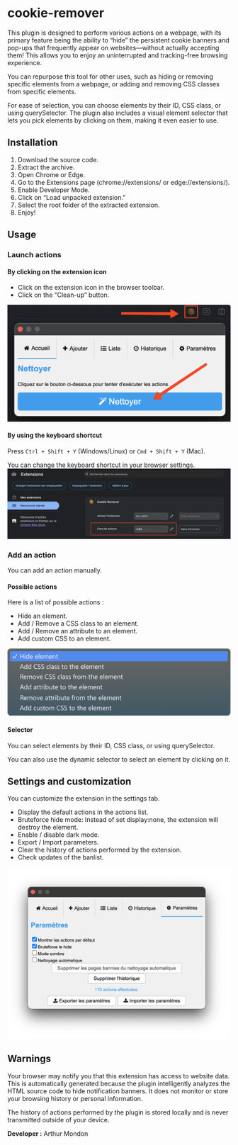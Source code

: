 # cookie-remover

This plugin is designed to perform various actions on a webpage, with its primary feature being the ability to “hide” the persistent cookie banners and pop-ups that frequently appear on websites—without actually accepting them! This allows you to enjoy an uninterrupted and tracking-free browsing experience.

You can repurpose this tool for other uses, such as hiding or removing specific elements from a webpage, or adding and removing CSS classes from specific elements.

For ease of selection, you can choose elements by their ID, CSS class, or using querySelector. The plugin also includes a visual element selector that lets you pick elements by clicking on them, making it even easier to use.

## Installation

1.	Download the source code.
2.	Extract the archive.
3.	Open Chrome or Edge.
4.	Go to the Extensions page (chrome://extensions/ or edge://extensions/).
5.	Enable Developer Mode.
6.	Click on “Load unpacked extension.”
7.	Select the root folder of the extracted extension.
8.	Enjoy!

## Usage

### Launch actions

#### By clicking on the extension icon
- Click on the extension icon in the browser toolbar.
- Click on the “Clean-up” button.

![Launch actions](https://raw.githubusercontent.com/arthur-mdn/cookie-remover/main/illustrations/launch_actions.png)

#### By using the keyboard shortcut
Press `Ctrl + Shift + Y` (Windows/Linux) or `Cmd + Shift + Y` (Mac).

You can change the keyboard shortcut in your browser settings.
![Launch actions via keyboard shortcut](https://raw.githubusercontent.com/arthur-mdn/cookie-remover/main/illustrations/launch_via_shortcut.png)

### Add an action
You can add an action manually.

#### Possible actions
Here is a list of possible actions :

- Hide an element.
- Add / Remove a CSS class to an element.
- Add / Remove an attribute to an element.
- Add custom CSS to an element.

![Available actions](https://raw.githubusercontent.com/arthur-mdn/cookie-remover/main/illustrations/available_actions.png)

#### Selector
You can select elements by their ID, CSS class, or using querySelector.

You can also use the dynamic selector to select an element by clicking on it.

## Settings and customization
You can customize the extension in the settings tab.
- Display the default actions in the actions list.
- Bruteforce hide mode: Instead of set display:none, the extension will destroy the element.
- Enable / disable dark mode.
- Export / Import parameters.
- Clear the history of actions performed by the extension.
- Check updates of the banlist.

![Settings](https://raw.githubusercontent.com/arthur-mdn/cookie-remover/main/illustrations/parameters.png)

## Warnings

Your browser may notify you that this extension has access to website data. This is automatically generated because the plugin intelligently analyzes the HTML source code to hide notification banners. It does not monitor or store your browsing history or personal information.

The history of actions performed by the plugin is stored locally and is never transmitted outside of your device.

**Developer :** Arthur Mondon
